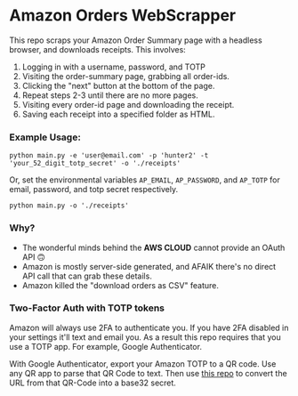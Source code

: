 # Amazon Orders WebScrapper
This repo scraps your Amazon Order Summary page with a headless browser, and downloads receipts. This involves:
1. Logging in with a username, password, and TOTP
2. Visiting the order-summary page, grabbing all order-ids.
3. Clicking the "next" button at the bottom of the page. 
4. Repeat steps 2-3 until there are no more pages.
5. Visiting every order-id page and downloading the receipt.
6. Saving each receipt into a specified folder as HTML.

### Example Usage:
```
python main.py -e 'user@email.com' -p 'hunter2' -t 'your_52_digit_totp_secret' -o './receipts'
```

Or, set the environmental variables `AP_EMAIL`, `AP_PASSWORD`, and `AP_TOTP` for email, password, and totp secret respectively.

```
python main.py -o './receipts'
```

### Why?
* The wonderful minds behind the **AWS CLOUD** cannot provide an OAuth API 🙃
* Amazon is mostly server-side generated, and AFAIK there's no direct API call that can grab these details.
* Amazon killed the "download orders as CSV" feature.

### Two-Factor Auth with TOTP tokens
Amazon will always use 2FA to authenticate you. If you have 2FA disabled in your settings it'll text and email you. As a result this repo requires that you use a TOTP app. For example, Google Authenticator.

With Google Authenticator, export your Amazon TOTP to a QR code. Use any QR app to parse that QR Code to text. Then use [this repo](github.com/dim13/otpauth) to convert the URL from that QR-Code into a base32 secret.